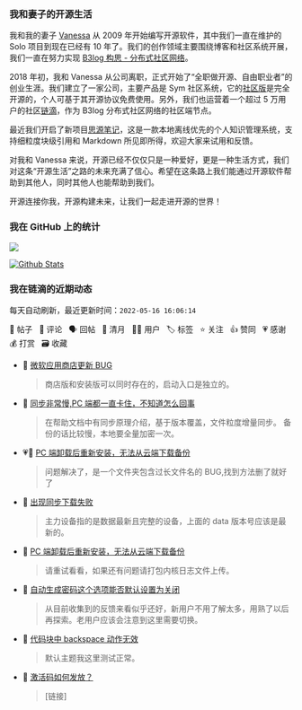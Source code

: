 ### 我和妻子的开源生活

我和我的妻子 [Vanessa](https://github.com/Vanessa219) 从 2009 年开始编写开源软件，其中我们一直在维护的 Solo 项目到现在已经有 10 年了。我们的创作领域主要围绕博客和社区系统开展，我们一直在努力实现 [B3log 构思 - 分布式社区网络](https://ld246.com/article/1546941897596)。

2018 年初，我和 Vanessa 从公司离职，正式开始了“全职做开源、自由职业者”的创业生涯。我们建立了一家公司，主要产品是 Sym 社区系统，它的[社区版](https://github.com/88250/symphony)是完全开源的，个人可基于其开源协议免费使用。另外，我们也运营着一个超过 5 万用户的社区[链滴](https://ld246.com)，作为 B3log 分布式社区网络的社区端节点。

最近我们开启了新项目[思源笔记](https://github.com/siyuan-note/siyuan)，这是一款本地离线优先的个人知识管理系统，支持细粒度块级引用和 Markdown 所见即所得，欢迎大家来试用和反馈。

对我和 Vanessa 来说，开源已经不仅仅只是一种爱好，更是一种生活方式，我们对这条“开源生活”之路的未来充满了信心。希望在这条路上我们能通过开源软件帮助到其他人，同时其他人也能帮助到我们。

开源连接你我，开源构建未来，让我们一起走进开源的世界！

### 我在 GitHub 上的统计

<a title="Hits" target="_blank" href="https://github.com/88250/88250"><img src="https://hits.b3log.org/88250/88250.svg"></a>

[![Github Stats](https://github-readme-stats.vercel.app/api?username=88250&theme=tokyonight&show_icons=true)](https://github.com/88250)

<!--events start -->

### 我在链滴的近期动态

每天自动刷新，最近更新时间：`2022-05-16 16:06:14`

📝 帖子 &nbsp; 💬 评论 &nbsp; 🗣 回帖 &nbsp; 🌙 清月 &nbsp; 👨‍💻 用户 &nbsp; 🏷️ 标签 &nbsp; ⭐️ 关注 &nbsp; 👍 赞同 &nbsp; 💗 感谢 &nbsp; 💰 打赏 &nbsp; 🗃 收藏

* 💬 [微软应用商店更新 BUG](https://ld246.com/article/1652686849740/comment/1652686952798#comments)

  > 商店版和安装版可以同时存在的，启动入口是独立的。
* 💬 [同步非常慢,PC 端都一直卡住，不知道怎么回事](https://ld246.com/article/1652681452637/comment/1652686813229#comments)

  > 在帮助文档中有同步原理介绍，基于版本覆盖，文件粒度增量同步。 备份的话比较慢，本地要全量加密一次。
* 💗💬 [PC 端卸载后重新安装，无法从云端下载备份](https://ld246.com/article/1652677444037/comment/1652681341661#comments)

  > 问题解决了，是一个文件夹包含过长文件名的 BUG,找到方法删了就好了
* 💬 [出现同步下载失败](https://ld246.com/article/1652622784216/comment/1652677860797#comments)

  > 主力设备指的是数据最新且完整的设备，上面的 data 版本号应该是最新的。
* 💬 [PC 端卸载后重新安装，无法从云端下载备份](https://ld246.com/article/1652677444037/comment/1652677707903#comments)

  > 请重试看看，如果还有问题请打包内核日志文件上传。
* 💬 [自动生成密码这个选项能否默认设置为关闭](https://ld246.com/article/1652670880264/comment/1652671682403#comments)

  > 从目前收集到的反馈来看似乎还好，新用户不用了解太多，用熟了以后再探索。老用户应该会注意到这里需要切换。
* 💬 [代码块中 backspace 动作无效](https://ld246.com/article/1652671048315/comment/1652671369755#comments)

  > 默认主题我这里测试正常。
* 💬 [激活码如何发放？](https://ld246.com/article/1652670827542/comment/1652671279011#comments)

  > [链接]


<!--events end -->
